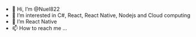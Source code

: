 - 👋 Hi, I’m @Nuel822
- 👀 I’m interested in C#, React, React Native, Nodejs and Cloud computing
- 🌱 I’m React Native
- 📫 How to reach me ...

<!---
Nuel822/Nuel822 is a ✨ special ✨ repository because its `README.md` (this file) appears on your GitHub profile.
You can click the Preview link to take a look at your changes.
--->

